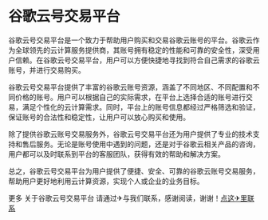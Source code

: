# 谷歌云号交易平台

谷歌云号交易平台是一个致力于帮助用户购买和交易谷歌云账号的平台。谷歌云作为全球领先的云计算服务提供商，其账号拥有稳定的性能和可靠的安全性，深受用户信赖。在谷歌云号交易平台，用户可以方便快捷地寻找到符合自己需求的谷歌云账号，并进行交易购买。

谷歌云号交易平台提供了丰富的谷歌云账号资源，涵盖了不同地区、不同配置和不同价格的账号。用户可以根据自己的实际需求，在平台上选择合适的账号进行交易，满足个性化的云计算需求。同时，平台上的账号信息都经过严格筛选和验证，保证账号的合法性和稳定性，让用户可以放心购买和使用。

除了提供谷歌云账号交易服务外，谷歌云号交易平台还为用户提供了专业的技术支持和售后服务。无论是账号使用中遇到的问题，还是对于谷歌云相关产品的咨询，用户都可以及时联系到平台的客服团队，获得有效的帮助和解决方案。

总之，谷歌云号交易平台为用户提供了便捷、安全、可靠的谷歌云账号交易服务，帮助用户更好地利用云计算资源，实现个人或企业的业务目标。

更多 关于谷歌云号交易平台 请通过✈与我们联系，感谢阅读，谢谢！[点这✈里联系](https://c.k02.cc)